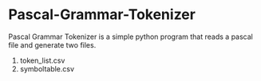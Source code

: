 # Pascal-Grammar-Tokenizer

Pascal Grammar Tokenizer is a simple python program that reads a pascal file and generate two files. 
1. token_list.csv
2. symboltable.csv


